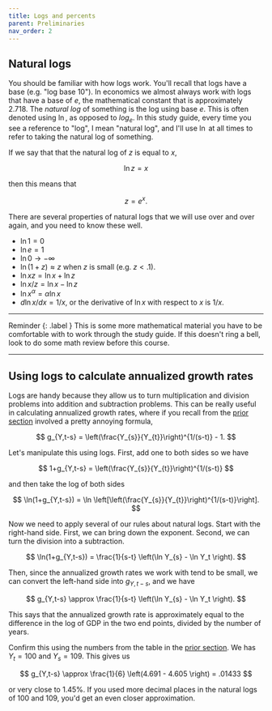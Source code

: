 ```yaml
---
title: Logs and percents
parent: Preliminaries
nav_order: 2
---
```


## Natural logs
You should be familiar with how logs work. You'll recall that logs have a base (e.g. "log base 10"). In economics we almost always work with logs that have a base of $e$, the mathematical constant that is approximately 2.718. The *natural log* of something is the log using base $e$. This is often denoted using $\ln$, as opposed to $log_e$. In this study guide, every time you see a reference to "log", I mean "natural log", and I'll use $\ln$ at all times to refer to taking the natural log of something. 

If we say that that the natural log of $z$ is equal to $x$,

$$
\ln z = x
$$

then this means that

$$
z = e^x.
$$

There are several properties of natural logs that we will use over and over again, and you need to know these well.

* $\ln 1 = 0$
* $\ln e = 1$
* $\ln 0 \rightarrow -\infty$
* $\ln (1 + z) \approx z$ when $z$ is small (e.g. $z<.1$). 
* $\ln xz = \ln x + \ln z$
* $\ln x/z = \ln x - \ln z$
* $\ln x^{\alpha} = \alpha \ln x$
* $d \ln x/dx = 1/x$, or the derivative of $\ln x$ with respect to $x$ is $1/x$.

___
Reminder 
{: .label } 
This is some more mathematical material you have to be comfortable with to work through the study guide. If this doesn't ring a bell, look to do some math review before this course.

___

## Using logs to calculate annualized growth rates
Logs are handy because they allow us to turn multiplication and division problems into addition and subtraction problems. This can be really useful in calculating annualized growth rates, where if you recall from the [prior section](http://growthecon.com/StudyGuide/introduction/levels.html) involved a pretty annoying formula,

$$
g_{Y,t-s} = \left(\frac{Y_{s}}{Y_{t}}\right)^{1/(s-t)} - 1.
$$

Let's manipulate this using logs. First, add one to both sides so we have

$$
1+g_{Y,t-s} = \left(\frac{Y_{s}}{Y_{t}}\right)^{1/(s-t)}
$$

and then take the log of both sides

$$
\ln(1+g_{Y,t-s}) = \ln \left[\left(\frac{Y_{s}}{Y_{t}}\right)^{1/(s-t)}\right].
$$

Now we need to apply several of our rules about natural logs. Start with the right-hand side. First, we can bring down the exponent. Second, we can turn the division into a subtraction.

$$
\ln(1+g_{Y,t-s}) = \frac{1}{s-t} \left(\ln Y_{s} - \ln Y_t \right).
$$

Then, since the annualized growth rates we work with tend to be small, we can convert the left-hand side into $g_{Y,t-s}$, and we have

$$
g_{Y,t-s} \approx \frac{1}{s-t} \left(\ln Y_{s} - \ln Y_t \right).
$$

This says that the annualized growth rate is approximately equal to the difference in the log of GDP in the two end points, divided by the number of years.

Confirm this using the numbers from the table in the [prior section](http://growthecon.com/StudyGuide/introduction/levels.html). We has $Y_t = 100$ and $Y_s = 109$. This gives us

$$
g_{Y,t-s} \approx \frac{1}{6} \left(4.691 - 4.605 \right) = .01433
$$

or very close to 1.45%. If you used more decimal places in the natural logs of 100 and 109, you'd get an even closer approximation. 



